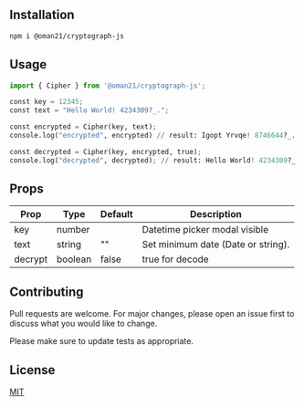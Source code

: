 
## Installation

```bash
npm i @oman21/cryptograph-js
```

## Usage

```python
import { Cipher } from '@oman21/cryptograph-js';

const key = 12345;
const text = "Hello World! 4234309?_.";

const encrypted = Cipher(key, text);
console.log("encrypted", encrypted) // result: Igopt Yrvqe! 8746644?_.

const decrypted = Cipher(key, encrypted, true);
console.log("decrypted", decrypted); // result: Hello World! 4234309?_.
```

## Props

| Prop            | Type    | Default                                                                                                                      | Description                                            |
|-----------------|---------|------------------------------------------------------------------------------------------------------------------------------|--------------------------------------------------------|
| key         | number  |                                                                                                                         | Datetime picker modal visible                          |
| text         | string     | ""                                                                                                                           | Set minimum date (Date or string).                     |
| decrypt         | boolean     | false                                                                                                                           | true for decode                     |


## Contributing
Pull requests are welcome. For major changes, please open an issue first to discuss what you would like to change.

Please make sure to update tests as appropriate.

## License
[MIT](https://choosealicense.com/licenses/mit/)